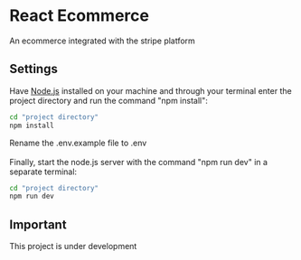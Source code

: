 # React Ecommerce
An ecommerce integrated with the stripe platform
## Settings
Have [Node.js](https://nodejs.org/pt-br/) installed on your machine and through your terminal enter the project directory and run the command "npm install":
```sh
cd "project directory"
npm install
```
Rename the .env.example file to .env<br><br>
Finally, start the node.js server with the command "npm run dev" in a separate terminal:
```sh
cd "project directory"
npm run dev
```
## Important
This project is under development
